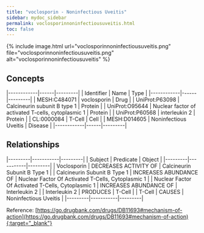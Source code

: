 ```yaml
---
title: "voclosporin - Noninfectious Uveitis"
sidebar: mydoc_sidebar
permalink: voclosporinnoninfectiousuveitis.html
toc: false 
---
```


{% include image.html url="voclosporinnoninfectiousuveitis.png" file="voclosporinnoninfectiousuveitis.png" alt="voclosporinnoninfectiousuveitis" %}

## Concepts

|------------|------|---------|
| Identifier | Name | Type    |
|------------|------|---------|
| MESH:C484071 | voclosporin | Drug |
| UniProt:P63098 | Calcineurin subunit B type 1 | Protein |
| UniProt:O95644 | Nuclear factor of activated T-cells, cytoplasmic 1 | Protein |
| UniProt:P60568 | interleukin 2 | Protein |
| CL:0000084 | T-Cell | Cell |
| MESH:D014605 | Noninfectious Uveitis | Disease |
|------------|------|---------|

## Relationships

|---------|-----------|---------|
| Subject | Predicate | Object  |
|---------|-----------|---------|
| Voclosporin | DECREASES ACTIVITY OF | Calcineurin Subunit B Type 1 |
| Calcineurin Subunit B Type 1 | INCREASES ABUNDANCE OF | Nuclear Factor Of Activated T-Cells, Cytoplasmic 1 |
| Nuclear Factor Of Activated T-Cells, Cytoplasmic 1 | INCREASES ABUNDANCE OF | Interleukin 2 |
| Interleukin 2 | PRODUCES | T-Cell |
| T-Cell | CAUSES | Noninfectious Uveitis |
|---------|-----------|---------|

Reference: [https://go.drugbank.com/drugs/DB11693#mechanism-of-action](https://go.drugbank.com/drugs/DB11693#mechanism-of-action){:target="_blank"}